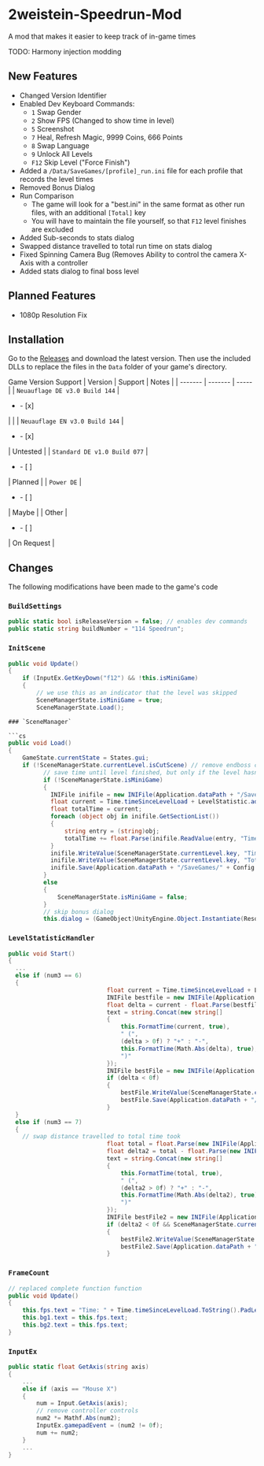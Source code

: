 # 2weistein-Speedrun-Mod
A mod that makes it easier to keep track of in-game times

TODO: Harmony injection modding

## New Features

* Changed Version Identifier
* Enabled Dev Keyboard Commands:
  - `1` Swap Gender
  - `2` Show FPS (Changed to show time in level)
  - `5` Screenshot
  - `7` Heal, Refresh Magic, 9999 Coins, 666 Points
  - `8` Swap Language
  - `9` Unlock All Levels
  - `F12` Skip Level ("Force Finish")
* Added a `/Data/SaveGames/[profile]_run.ini` file for each profile that records the level times
* Removed Bonus Dialog
* Run Comparison
  - The game will look for a "best.ini" in the same format as other run files, with an additional `[Total]` key
  - You will have to maintain the file yourself, so that `F12` level finishes are excluded
* Added Sub-seconds to stats dialog
* Swapped distance travelled to total run time on stats dialog
* Fixed Spinning Camera Bug (Removes Ability to control the camera X-Axis with a controller
* Added stats dialog to final boss level

## Planned Features


* 1080p Resolution Fix

## Installation

Go to the [Releases](https://github.com/wulkanat/2weistein-Speedrun-Mod/releases) and download the latest version.
Then use the included DLLs to replace the files in the `Data` folder of your game's directory.

Game Version Support
| Version | Support | Notes |
| ------- | ------- | ----- |
| `Neuauflage DE v3.0 Build 144` | <ul><li>- [x] </li></ul> |  |
| `Neuauflage EN v3.0 Build 144` | <ul><li>- [x] </li></ul> | Untested |
| `Standard DE v1.0 Build 077` | <ul><li>- [ ] </li></ul> | Planned |
| `Power DE` | <ul><li>- [ ] </li></ul> | Maybe |
| Other | <ul><li>- [ ] </li></ul> | On Request |

## Changes

The following modifications have been made to the game's code

### `BuildSettings`

```cs
public static bool isReleaseVersion = false; // enables dev commands
public static string buildNumber = "114 Speedrun";
```

### `InitScene`
```cs
public void Update()
{
    if (InputEx.GetKeyDown("f12") && !this.isMiniGame)
    {
        // we use this as an indicator that the level was skipped
        SceneManagerState.isMiniGame = true;
        SceneManagerState.Load();

### `SceneManager`

```cs
public void Load()
{
    GameState.currentState = States.gui;
    if (!SceneManagerState.currentLevel.isCutScene) // remove endboss check
          // save time until level finished, but only if the level hasn't been skipped
          if (!SceneManagerState.isMiniGame)
          {
			INIFile inifile = new INIFile(Application.dataPath + "/SaveGames/" + Config.profileName + "_run.ini");
			float current = Time.timeSinceLevelLoad + LevelStatistic.addTime;
			float totalTime = current;
			foreach (object obj in inifile.GetSectionList())
			{
				string entry = (string)obj;
				totalTime += float.Parse(inifile.ReadValue(entry, "Time", "0"));
			}
			inifile.WriteValue(SceneManagerState.currentLevel.key, "Time", current.ToString());
			inifile.WriteValue(SceneManagerState.currentLevel.key, "Total", totalTime.ToString());
			inifile.Save(Application.dataPath + "/SaveGames/" + Config.profileName + "_run.ini");
          }
          else
          {
              SceneManagerState.isMiniGame = false;
          }
          // skip bonus dialog
          this.dialog = (GameObject)UnityEngine.Object.Instantiate(Resources.Load("GUI/LevelStatistic/LevelStatisticDialog", typeof(GameObject)), new Vector3(0.5f, 0.5f, 1f), Quaternion.identity);
```
### `LevelStatisticHandler`

```cs
public void Start()
{
  ...
  else if (num3 == 6)
  {
							float current = Time.timeSinceLevelLoad + LevelStatistic.addTime;
							INIFile bestfile = new INIFile(Application.dataPath + "/SaveGames/best.ini");
							float delta = current - float.Parse(bestfile.ReadValue(SceneManagerState.currentLevel.key, "Time", "999"));
							text = string.Concat(new string[]
							{
								this.FormatTime(current, true),
								" (",
								(delta > 0f) ? "+" : "-",
								this.FormatTime(Math.Abs(delta), true),
								")"
							});
							INIFile bestFile = new INIFile(Application.dataPath + "/SaveGames/best.ini");
							if (delta < 0f)
							{
								bestFile.WriteValue(SceneManagerState.currentLevel.key, "Time", current.ToString());
								bestFile.Save(Application.dataPath + "/SaveGames/best.ini");
							}
  }
  else if (num3 == 7)
  {
    // swap distance travelled to total time took
							float total = float.Parse(new INIFile(Application.dataPath + "/SaveGames/" + Config.profileName + "_run.ini").ReadValue(SceneManagerState.currentLevel.key, "Total", "999"));
							float delta2 = total - float.Parse(new INIFile(Application.dataPath + "/SaveGames/best_full.ini").ReadValue(SceneManagerState.currentLevel.key, "Total", "999"));
							text = string.Concat(new string[]
							{
								this.FormatTime(total, true),
								" (",
								(delta2 > 0f) ? "+" : "-",
								this.FormatTime(Math.Abs(delta2), true),
								")"
							});
							INIFile bestFile2 = new INIFile(Application.dataPath + "/SaveGames/best_full.ini");
							if (delta2 < 0f && SceneManagerState.currentLevel.key == "19_GodronEndBoss")
							{
								bestFile2.WriteValue(SceneManagerState.currentLevel.key, "Time", total.ToString());
								bestFile2.Save(Application.dataPath + "/SaveGames/best_full.ini");
							}
```
### `FrameCount`

```cs
// replaced complete function function
public void Update()
{
    this.fps.text = "Time: " + Time.timeSinceLevelLoad.ToString().PadLeft(7);
    this.bg1.text = this.fps.text;
    this.bg2.text = this.fps.text;
}
```
### `InputEx`
```cs
public static float GetAxis(string axis)
{
    ...
    else if (axis == "Mouse X")
    {
        num = Input.GetAxis(axis);
        // remove controller controls
        num2 *= Mathf.Abs(num2);
        InputEx.gamepadEvent = (num2 != 0f);
        num += num2;
    }
    ...
}
```
